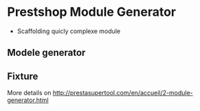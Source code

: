 # Prestshop Module Generator

* Scaffolding quicly complexe module


## Modele generator

## Fixture

More details on 
http://prestasupertool.com/en/accueil/2-module-generator.html
